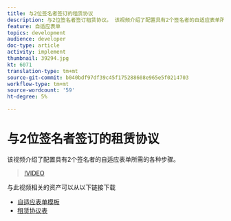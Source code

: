 ```yaml
---
title: 与2位签名者签订的租赁协议
description: 与2位签名者签订租赁协议。 该视频介绍了配置具有2个签名者的自适应表单所需的各种步骤。
feature: 自适应表单
topics: development
audience: developer
doc-type: article
activity: implement
thumbnail: 39294.jpg
kt: 6071
translation-type: tm+mt
source-git-commit: b040bdf97df39c45f175288608e965e5f0214703
workflow-type: tm+mt
source-wordcount: '59'
ht-degree: 5%

---
```


# 与2位签名者签订的租赁协议

该视频介绍了配置具有2个签名者的自适应表单所需的各种步骤。

>[!VIDEO](https://video.tv.adobe.com/v/39294/?quality=9&learn=on)

与此视频相关的资产可以从以下链接下载

* [自适应表单模板](assets/tenancy-agreement-template.zip)
* [租赁协议表](assets/rental-agreement-form.zip)